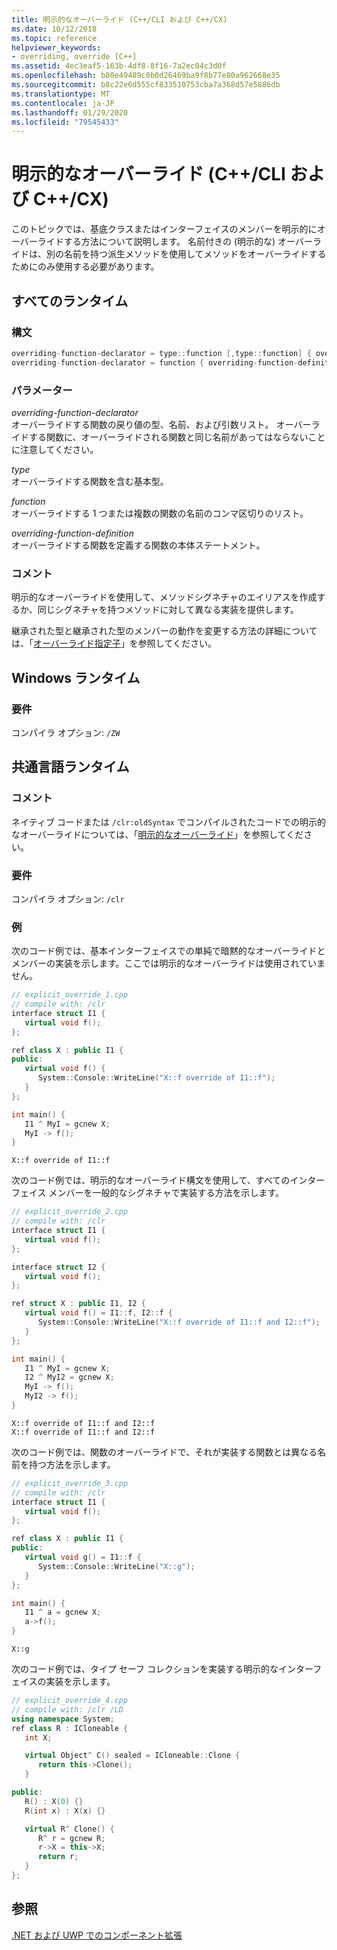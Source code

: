 ```yaml
---
title: 明示的なオーバーライド (C++/CLI および C++/CX)
ms.date: 10/12/2018
ms.topic: reference
helpviewer_keywords:
- overriding, override [C++]
ms.assetid: 4ec3eaf5-163b-4df8-8f16-7a2ec04c3d0f
ms.openlocfilehash: b80e49489c0b0d26469ba9f8b77e80a962668e35
ms.sourcegitcommit: b8c22e6d555cf833510753cba7a368d57e5886db
ms.translationtype: MT
ms.contentlocale: ja-JP
ms.lasthandoff: 01/29/2020
ms.locfileid: "79545433"
---
```

# <a name="explicit-overrides--ccli-and-ccx"></a>明示的なオーバーライド (C++/CLI および C++/CX)

このトピックでは、基底クラスまたはインターフェイスのメンバーを明示的にオーバーライドする方法について説明します。 名前付きの (明示的な) オーバーライドは、別の名前を持つ派生メソッドを使用してメソッドをオーバーライドするためにのみ使用する必要があります。

## <a name="all-runtimes"></a>すべてのランタイム

### <a name="syntax"></a>構文

```cpp
overriding-function-declarator = type::function [,type::function] { overriding-function-definition }
overriding-function-declarator = function { overriding-function-definition }
```

### <a name="parameters"></a>パラメーター

*overriding-function-declarator*<br/>
オーバーライドする関数の戻り値の型、名前、および引数リスト。  オーバーライドする関数に、オーバーライドされる関数と同じ名前があってはならないことに注意してください。

*type*<br/>
オーバーライドする関数を含む基本型。

*function*<br/>
オーバーライドする 1 つまたは複数の関数の名前のコンマ区切りのリスト。

*overriding-function-definition*<br/>
オーバーライドする関数を定義する関数の本体ステートメント。

### <a name="remarks"></a>コメント

明示的なオーバーライドを使用して、メソッドシグネチャのエイリアスを作成するか、同じシグネチャを持つメソッドに対して異なる実装を提供します。

継承された型と継承された型のメンバーの動作を変更する方法の詳細については、「[オーバーライド指定子](override-specifiers-cpp-component-extensions.md)」を参照してください。

## <a name="windows-runtime"></a>Windows ランタイム

### <a name="requirements"></a>要件

コンパイラ オプション: `/ZW`

## <a name="common-language-runtime"></a>共通言語ランタイム

### <a name="remarks"></a>コメント

ネイティブ コードまたは `/clr:oldSyntax` でコンパイルされたコードでの明示的なオーバーライドについては、「[明示的なオーバーライド](../cpp/explicit-overrides-cpp.md)」を参照してください。

### <a name="requirements"></a>要件

コンパイラ オプション: `/clr`

### <a name="examples"></a>例

次のコード例では、基本インターフェイスでの単純で暗黙的なオーバーライドとメンバーの実装を示します。ここでは明示的なオーバーライドは使用されていません。

```cpp
// explicit_override_1.cpp
// compile with: /clr
interface struct I1 {
   virtual void f();
};

ref class X : public I1 {
public:
   virtual void f() {
      System::Console::WriteLine("X::f override of I1::f");
   }
};

int main() {
   I1 ^ MyI = gcnew X;
   MyI -> f();
}
```

```Output
X::f override of I1::f
```

次のコード例では、明示的なオーバーライド構文を使用して、すべてのインターフェイス メンバーを一般的なシグネチャで実装する方法を示します。

```cpp
// explicit_override_2.cpp
// compile with: /clr
interface struct I1 {
   virtual void f();
};

interface struct I2 {
   virtual void f();
};

ref struct X : public I1, I2 {
   virtual void f() = I1::f, I2::f {
      System::Console::WriteLine("X::f override of I1::f and I2::f");
   }
};

int main() {
   I1 ^ MyI = gcnew X;
   I2 ^ MyI2 = gcnew X;
   MyI -> f();
   MyI2 -> f();
}
```

```Output
X::f override of I1::f and I2::f
X::f override of I1::f and I2::f
```

次のコード例では、関数のオーバーライドで、それが実装する関数とは異なる名前を持つ方法を示します。

```cpp
// explicit_override_3.cpp
// compile with: /clr
interface struct I1 {
   virtual void f();
};

ref class X : public I1 {
public:
   virtual void g() = I1::f {
      System::Console::WriteLine("X::g");
   }
};

int main() {
   I1 ^ a = gcnew X;
   a->f();
}
```

```Output
X::g
```

次のコード例では、タイプ セーフ コレクションを実装する明示的なインターフェイスの実装を示します。

```cpp
// explicit_override_4.cpp
// compile with: /clr /LD
using namespace System;
ref class R : ICloneable {
   int X;

   virtual Object^ C() sealed = ICloneable::Clone {
      return this->Clone();
   }

public:
   R() : X(0) {}
   R(int x) : X(x) {}

   virtual R^ Clone() {
      R^ r = gcnew R;
      r->X = this->X;
      return r;
   }
};
```

## <a name="see-also"></a>参照

[.NET および UWP でのコンポーネント拡張](component-extensions-for-runtime-platforms.md)